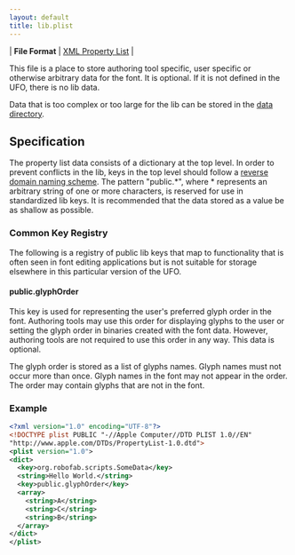 ```yaml
---
layout: default
title: lib.plist
---
```


| **File Format** | [XML Property List](http://www.apple.com/DTDs/PropertyList-1.0.dtd) |

This file is a place to store authoring tool specific, user specific or otherwise arbitrary data for the font. It is optional. If it is not defined in the UFO, there is no lib data.

Data that is too complex or too large for the lib can be stored in the [data directory].

## Specification

The property list data consists of a dictionary at the top level. In order to prevent conflicts in the lib, keys in the top level should follow a [reverse domain naming scheme]. The pattern "public.\*", where \* represents an arbitrary string of one or more characters, is reserved for use in standardized lib keys. It is recommended that the data stored as a value be as shallow as possible.

### Common Key Registry

The following is a registry of public lib keys that map to functionality that is often seen in font editing applications but is not suitable for storage elsewhere in this particular version of the UFO.

#### public.glyphOrder

This key is used for representing the user's preferred glyph order in the font. Authoring tools may use this order for displaying glyphs to the user or setting the glyph order in binaries created with the font data. However, authoring tools are not required to use this order in any way. This data is optional.

The glyph order is stored as a list of glyphs names. Glyph names must not occur more than once. Glyph names in the font may not appear in the order. The order may contain glyphs that are not in the font.

### Example

```xml
<?xml version="1.0" encoding="UTF-8"?>
<!DOCTYPE plist PUBLIC "-//Apple Computer//DTD PLIST 1.0//EN"
"http://www.apple.com/DTDs/PropertyList-1.0.dtd">
<plist version="1.0">
<dict>
  <key>org.robofab.scripts.SomeData</key>
  <string>Hello World.</string>
  <key>public.glyphOrder</key>
  <array>
    <string>A</string>
    <string>C</string>
    <string>B</string>
  </array>
</dict>
</plist>
```

  [XML Property List]: conventions.html#propertylist
  [data directory]: data.html
  [reverse domain naming scheme]: conventions.html#reversedomain
